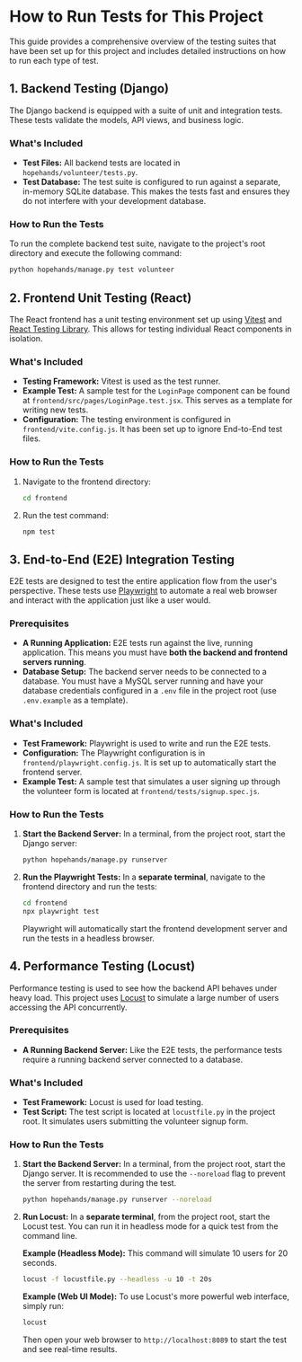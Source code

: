# How to Run Tests for This Project

This guide provides a comprehensive overview of the testing suites that have been set up for this project and includes detailed instructions on how to run each type of test.

## 1. Backend Testing (Django)

The Django backend is equipped with a suite of unit and integration tests. These tests validate the models, API views, and business logic.

### What's Included
- **Test Files:** All backend tests are located in `hopehands/volunteer/tests.py`.
- **Test Database:** The test suite is configured to run against a separate, in-memory SQLite database. This makes the tests fast and ensures they do not interfere with your development database.

### How to Run the Tests
To run the complete backend test suite, navigate to the project's root directory and execute the following command:

```bash
python hopehands/manage.py test volunteer
```

## 2. Frontend Unit Testing (React)

The React frontend has a unit testing environment set up using [Vitest](https://vitest.dev/) and [React Testing Library](https://testing-library.com/docs/react-testing-library/intro/). This allows for testing individual React components in isolation.

### What's Included
- **Testing Framework:** Vitest is used as the test runner.
- **Example Test:** A sample test for the `LoginPage` component can be found at `frontend/src/pages/LoginPage.test.jsx`. This serves as a template for writing new tests.
- **Configuration:** The testing environment is configured in `frontend/vite.config.js`. It has been set up to ignore End-to-End test files.

### How to Run the Tests
1.  Navigate to the frontend directory:
    ```bash
    cd frontend
    ```
2.  Run the test command:
    ```bash
    npm test
    ```

## 3. End-to-End (E2E) Integration Testing

E2E tests are designed to test the entire application flow from the user's perspective. These tests use [Playwright](https://playwright.dev/) to automate a real web browser and interact with the application just like a user would.

### Prerequisites
- **A Running Application:** E2E tests run against the live, running application. This means you must have **both the backend and frontend servers running**.
- **Database Setup:** The backend server needs to be connected to a database. You must have a MySQL server running and have your database credentials configured in a `.env` file in the project root (use `.env.example` as a template).

### What's Included
- **Test Framework:** Playwright is used to write and run the E2E tests.
- **Configuration:** The Playwright configuration is in `frontend/playwright.config.js`. It is set up to automatically start the frontend server.
- **Example Test:** A sample test that simulates a user signing up through the volunteer form is located at `frontend/tests/signup.spec.js`.

### How to Run the Tests
1.  **Start the Backend Server:**
    In a terminal, from the project root, start the Django server:
    ```bash
    python hopehands/manage.py runserver
    ```

2.  **Run the Playwright Tests:**
    In a **separate terminal**, navigate to the frontend directory and run the tests:
    ```bash
    cd frontend
    npx playwright test
    ```
    Playwright will automatically start the frontend development server and run the tests in a headless browser.

## 4. Performance Testing (Locust)

Performance testing is used to see how the backend API behaves under heavy load. This project uses [Locust](https://locust.io/) to simulate a large number of users accessing the API concurrently.

### Prerequisites
- **A Running Backend Server:** Like the E2E tests, the performance tests require a running backend server connected to a database.

### What's Included
- **Test Framework:** Locust is used for load testing.
- **Test Script:** The test script is located at `locustfile.py` in the project root. It simulates users submitting the volunteer signup form.

### How to Run the Tests
1.  **Start the Backend Server:**
    In a terminal, from the project root, start the Django server. It is recommended to use the `--noreload` flag to prevent the server from restarting during the test.
    ```bash
    python hopehands/manage.py runserver --noreload
    ```

2.  **Run Locust:**
    In a **separate terminal**, from the project root, start the Locust test. You can run it in headless mode for a quick test from the command line.

    **Example (Headless Mode):**
    This command will simulate 10 users for 20 seconds.
    ```bash
    locust -f locustfile.py --headless -u 10 -t 20s
    ```

    **Example (Web UI Mode):**
    To use Locust's more powerful web interface, simply run:
    ```bash
    locust
    ```
    Then open your web browser to `http://localhost:8089` to start the test and see real-time results.
